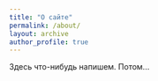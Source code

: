 ```yaml
---
title: "О сайте"
permalink: /about/
layout: archive
author_profile: true
---
```


Здесь что-нибудь напишем. Потом...  
